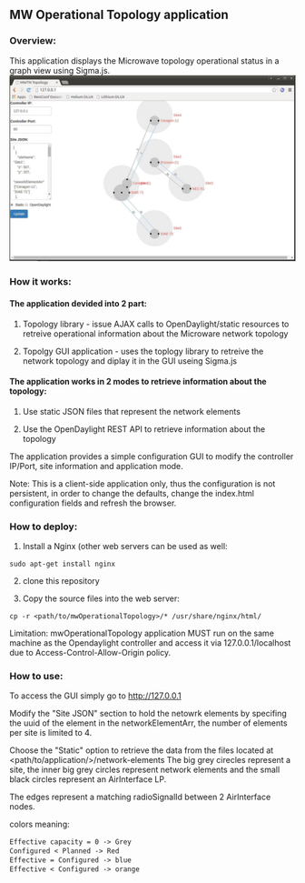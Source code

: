 ## MW Operational Topology application

### Overview:
This application displays the Microwave topology operational status in a graph view using Sigma.js.
![Alt text](Example.JPG "Example")

### How it works:
#### The application devided into 2 part:

1) Topology library - issue AJAX calls to OpenDaylight/static resources to retreive operational information about the Microware network topology

2) Topolgy GUI application - uses the toplogy library to retreive the network topology and diplay it in the GUI useing Sigma.js

#### The application works in 2 modes to retrieve information about the topology:

1) Use static JSON files that represent the network elements

2) Use the OpenDaylight REST API to retrieve information about the topology

The application provides a simple configuration GUI to modify the controller IP/Port, site information and application mode.

Note: This is a client-side application only, thus the configuration is not persistent, in order to change the defaults, change the index.html configuration fields and refresh the browser.

### How to deploy:
1) Install a Nginx (other web servers can be used as well:
~~~~
sudo apt-get install nginx
~~~~
2) clone this repository

3) Copy the source files into the web server:
~~~~
cp -r <path/to/mwOperationalTopology>/* /usr/share/nginx/html/
~~~~
Limitation: mwOperationalTopology application MUST run on the same machine as the Opendaylight controller and access it via 127.0.0.1/localhost due to Access-Control-Allow-Origin policy.

### How to use:
To access the GUI simply go to http://127.0.0.1

Modify the "Site JSON" section to hold the netowrk elements by specifing the uuid of the element in the networkElementArr, the number of elements per site is limited to 4.

Choose the "Static" option to retrieve the data from the files located at <path/to/application/>/network-elements
The big grey cirecles represent a site, the inner big grey circles represent network elements and the small black circles represent an AirInterface LP.

The edges represent a matching radioSignalId between 2 AirInterface nodes.

colors meaning:
~~~
Effective capacity = 0 -> Grey
Configured < Planned -> Red
Effective = Configured -> blue
Effective < Configured -> orange
~~~

